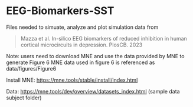 # EEG-Biomarkers-SST

Files needed to simuate, analyze and plot simulation data from

> Mazza et al. In-silico EEG biomarkers of reduced inhibition in human cortical microcircuits in depression. PlosCB. 2023



Note: users need to download MNE and use the data provided by MNE to generate Figure 6 
MNE data used in figure 6 is referenced as data/figures/Figure6

Install MNE: https://mne.tools/stable/install/index.html

Data: https://mne.tools/dev/overview/datasets_index.html (sample data subject folder)

